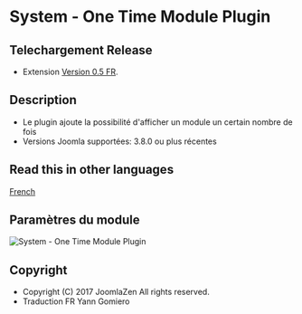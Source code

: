 # System - One Time Module Plugin

Telechargement Release
---------------------
* Extension [Version 0.5 FR](https://github.com/YGomiero/plg_system_onetimemodule/releases/tag/0.5-fr).

Description
---------------------
* Le plugin ajoute la possibilité d'afficher un module un certain nombre de fois
* Versions Joomla supportées: 3.8.0 ou plus récentes

Read this in other languages 
---------------------
[French]( https://github.com/YGomiero/plg_system_onetimemodule/blob/master/README.fr-FR.md )


## Paramètres du module
![System - One Time Module Plugin](https://image.prntscr.com/image/E3LSYMfJRnmQc9tKrz-5MQ.png)

Copyright
---------------------
* Copyright (C) 2017 JoomlaZen All rights reserved.
* Traduction FR Yann Gomiero
